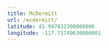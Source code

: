 ```yaml
---
title: McDermitt
url: /mcdermitt/
latitude: 41.997832300000006
longitude: -117.71749630000001
---
```

